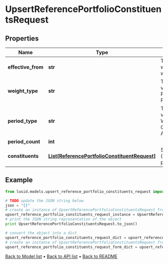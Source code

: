 # UpsertReferencePortfolioConstituentsRequest


## Properties
Name | Type | Description | Notes
------------ | ------------- | ------------- | -------------
**effective_from** | **str** | The first date from which the weights will apply | 
**weight_type** | **str** | The available values are: Static, Floating, Periodical | 
**period_type** | **str** | The available values are: Daily, Weekly, Monthly, Quarterly, Annually | [optional] 
**period_count** | **int** |  | [optional] 
**constituents** | [**List[ReferencePortfolioConstituentRequest]**](ReferencePortfolioConstituentRequest.md) | Set of constituents (instrument/weight pairings) | 

## Example

```python
from lusid.models.upsert_reference_portfolio_constituents_request import UpsertReferencePortfolioConstituentsRequest

# TODO update the JSON string below
json = "{}"
# create an instance of UpsertReferencePortfolioConstituentsRequest from a JSON string
upsert_reference_portfolio_constituents_request_instance = UpsertReferencePortfolioConstituentsRequest.from_json(json)
# print the JSON string representation of the object
print UpsertReferencePortfolioConstituentsRequest.to_json()

# convert the object into a dict
upsert_reference_portfolio_constituents_request_dict = upsert_reference_portfolio_constituents_request_instance.to_dict()
# create an instance of UpsertReferencePortfolioConstituentsRequest from a dict
upsert_reference_portfolio_constituents_request_form_dict = upsert_reference_portfolio_constituents_request.from_dict(upsert_reference_portfolio_constituents_request_dict)
```
[Back to Model list](../README.md#documentation-for-models) &#8226; [Back to API list](../README.md#documentation-for-api-endpoints) &#8226; [Back to README](../README.md)


